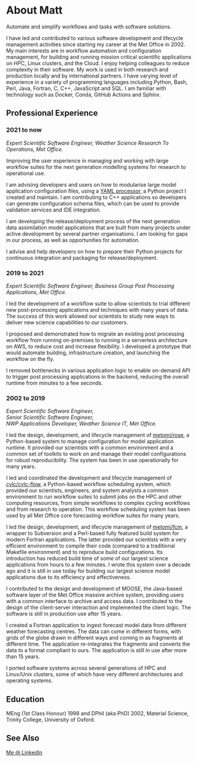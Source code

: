 # About Matt

Automate and simplify workflows and tasks with software solutions.

I have led and contributed to various software development and lifecycle
management activities since starting my career at the Met Office in 2002.
My main interests are in workflow automation and configuration management, for
building and running mission critical scientific applications on HPC, Linux
clusters, and the Cloud.  I enjoy helping colleagues to reduce complexity in
their software. My work is used in both research and production locally and by
international partners. I have varying level of experience in a variety of
programming languages including Python, Bash, Perl, Java, Fortran, C, C++,
JavaScript and SQL. I am familiar with technology such as Docker, Conda,
GitHub Actions and Sphinx.

## Professional Experience

### 2021 to now

*Expert Scientific Software Engineer,
Weather Science Research To Operations, Met Office.*

Improving the user experience in managing and working with large workflow suites
for the next generation modelling systems for research to operational use.

I am advising developers and users on how to modularise large model application
configuration files, using a
[YAML processor](https://github.com/JCSDA-internal/yamlprocessor), a Python project
I created and maintain. I am contributing to C++ applications so developers can
generate configuration schema files, which can be used to provide validation
services and IDE integration.

I am developing the release/deployment process of the next
generation data assimilation model applications that are built from many
projects under active development by several partner organisations.
I am looking for gaps in our process, as well as opportunities for
automation.

I advise and help developers on how to prepare their Python projects
for continuous integration and packaging for release/deployment.

### 2019 to 2021

*Expert Scientific Software Engineer,
Business Group Post Processing Applications, Met Office.*

I led the development of a workflow suite to allow scientists to trial different
new post-processing applications and techniques with many years of data.
The success of this work allowed our scientists to study new ways to deliver
new science capabilities to our customers.

I proposed and demonstrated how to migrate an existing post processing workflow
from running on-premises to running in a serverless architecture on AWS, to
reduce cost and increase flexibility. I developed a prototype that would
automate building, infrastructure creation, and launching the workflow on the fly.

I removed bottlenecks in various application logic to enable on-demand API to
trigger post processing applications in the backend, reducing the overall
runtime from minutes to a few seconds.

### 2002 to 2019

*Expert Scientific Software Engineer,*  
*Senior Scientific Software Engineer,*  
*NWP Applications Developer, Weather Science IT, Met Office.*

I led the design, development, and lifecycle management of
[metomi/rose](https://github.com/metomi/rose/), a Python-based system to
manage configuration for model application runtime. It provided our
scientists with a common environment and a common set of toolkits to
work on and manage their model configurations for robust reproducibility.
The system has been in use operationally for many years.

I led and coordinated the development and lifecycle management of
[cylc/cylc-flow](https://github.com/cylc/cylc-flow/), a Python-based workflow
scheduling system, which provided our scientists, engineers, and system
analysts a common environment to run workflow suites to submit jobs on the
HPC and other computing resources, from simple workflows to complex cycling
workflows and from research to operation. This workflow scheduling system
has been used by all Met Office core forecasting workflow suites for many years.

I led the design, development, and lifecycle management of
[metomi/fcm](https://github.com/metomi/fcm/), a wrapper to Subversion and a
Perl-based fully featured build system for modern Fortran applications.
The latter provided our scientists with a very efficient environment to
compile their code (compared to a traditional Makefile environment) and to
reproduce build configurations. Its introduction has reduced build time of
some of our largest science applications from hours to a few minutes. I
wrote this system over a decade ago and it is still in use today for
building our largest science model applications due to its efficiency
and effectiveness.

I contributed to the design and development of MOOSE, the Java-based
software layer of the Met Office massive archive system, providing users
with a common interface to archive and access data. I contributed to the
design of the client-server interaction and implemented the client logic.
The software is still in production use after 15 years.

I created a Fortran application to ingest forecast model data from
different weather forecasting centres. The data can come in different forms,
with grids of the globe drawn in different ways and coming in as fragments
at different time. The application re-integrates the fragments and
converts the data to a format compliant to ours. The application is still in
use after more than 15 years.

I ported software systems across several generations of HPC and Linux/Unix
clusters, some of which have very different architectures and operating systems.

## Education

MEng (1st Class Honour) 1998 and DPhil (aka PhD) 2002,
Material Science, Trinity College, University of Oxford.

## See Also

[Me @ LinkedIn](https://www.linkedin.com/in/matthewrmshin/)

<!--
**matthewrmshin/matthewrmshin** is a ✨ _special_ ✨ repository because its `README.md` (this file) appears on your GitHub profile.

Here are some ideas to get you started:

- 🔭 I’m currently working on ...
- 🌱 I’m currently learning ...
- 👯 I’m looking to collaborate on ...
- 🤔 I’m looking for help with ...
- 💬 Ask me about ...
- 📫 How to reach me: ...
- 😄 Pronouns: ...
- ⚡ Fun fact: ...
-->
